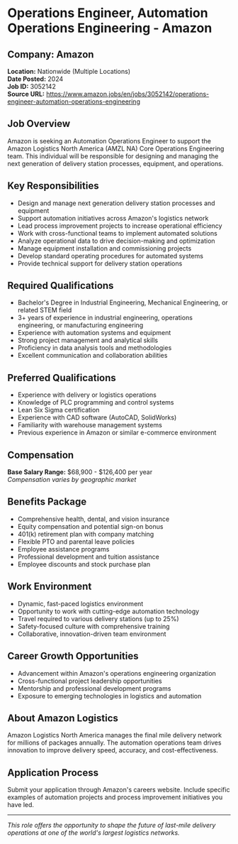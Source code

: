 # Operations Engineer, Automation Operations Engineering - Amazon

## Company: Amazon
**Location:** Nationwide (Multiple Locations)  
**Date Posted:** 2024  
**Job ID:** 3052142  
**Source URL:** https://www.amazon.jobs/en/jobs/3052142/operations-engineer-automation-operations-engineering  

## Job Overview
Amazon is seeking an Automation Operations Engineer to support the Amazon Logistics North America (AMZL NA) Core Operations Engineering team. This individual will be responsible for designing and managing the next generation of delivery station processes, equipment, and operations.

## Key Responsibilities
- Design and manage next generation delivery station processes and equipment
- Support automation initiatives across Amazon's logistics network
- Lead process improvement projects to increase operational efficiency
- Work with cross-functional teams to implement automated solutions
- Analyze operational data to drive decision-making and optimization
- Manage equipment installation and commissioning projects
- Develop standard operating procedures for automated systems
- Provide technical support for delivery station operations

## Required Qualifications
- Bachelor's Degree in Industrial Engineering, Mechanical Engineering, or related STEM field
- 3+ years of experience in industrial engineering, operations engineering, or manufacturing engineering
- Experience with automation systems and equipment
- Strong project management and analytical skills
- Proficiency in data analysis tools and methodologies
- Excellent communication and collaboration abilities

## Preferred Qualifications
- Experience with delivery or logistics operations
- Knowledge of PLC programming and control systems
- Lean Six Sigma certification
- Experience with CAD software (AutoCAD, SolidWorks)
- Familiarity with warehouse management systems
- Previous experience in Amazon or similar e-commerce environment

## Compensation
**Base Salary Range:** $68,900 - $126,400 per year  
*Compensation varies by geographic market*

## Benefits Package
- Comprehensive health, dental, and vision insurance
- Equity compensation and potential sign-on bonus
- 401(k) retirement plan with company matching
- Flexible PTO and parental leave policies
- Employee assistance programs
- Professional development and tuition assistance
- Employee discounts and stock purchase plan

## Work Environment
- Dynamic, fast-paced logistics environment
- Opportunity to work with cutting-edge automation technology
- Travel required to various delivery stations (up to 25%)
- Safety-focused culture with comprehensive training
- Collaborative, innovation-driven team environment

## Career Growth Opportunities
- Advancement within Amazon's operations engineering organization
- Cross-functional project leadership opportunities
- Mentorship and professional development programs
- Exposure to emerging technologies in logistics and automation

## About Amazon Logistics
Amazon Logistics North America manages the final mile delivery network for millions of packages annually. The automation operations team drives innovation to improve delivery speed, accuracy, and cost-effectiveness.

## Application Process
Submit your application through Amazon's careers website. Include specific examples of automation projects and process improvement initiatives you have led.

---
*This role offers the opportunity to shape the future of last-mile delivery operations at one of the world's largest logistics networks.*